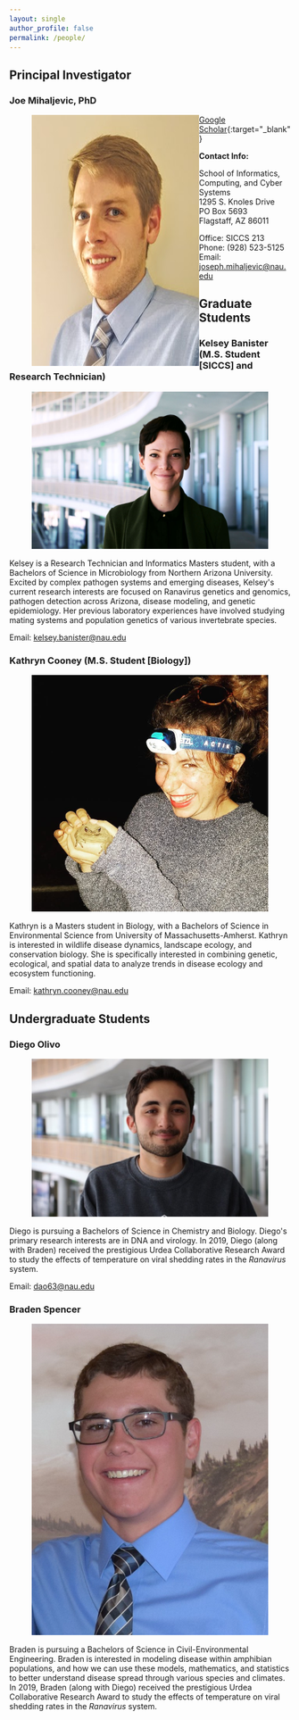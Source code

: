 ```yaml
---
layout: single
author_profile: false
permalink: /people/
---
```


## Principal Investigator

### Joe Mihaljevic, PhD
<figure>
  <img src="/images/bio-photo.jpg" style="float:left;width:300px;height:450px">
</figure>


[Google Scholar](https://scholar.google.com/citations?user=pRvNhbAAAAAJ&hl=en){:target="_blank"}

**Contact Info:**

School of Informatics, Computing, and Cyber Systems   
1295 S. Knoles Drive   
PO Box 5693    
Flagstaff, AZ 86011   

Office: SICCS 213   
Phone: (928) 523-5125   
Email: joseph.mihaljevic@nau.edu   


## Graduate Students

### Kelsey Banister (M.S. Student [SICCS] and Research Technician)

<figure>
  <img src="/images/Kelsey_Banister_sm.jpg" style="align:left">
</figure>

Kelsey is a Research Technician and Informatics Masters student, with a Bachelors of Science in Microbiology from Northern Arizona University.  Excited by complex pathogen systems and emerging diseases, Kelsey's current research interests are focused on Ranavirus genetics and genomics, pathogen detection across Arizona, disease modeling, and genetic epidemiology. Her previous laboratory experiences have involved studying mating systems and population genetics of various invertebrate species.

Email: kelsey.banister@nau.edu

### Kathryn Cooney (M.S. Student [Biology])

<figure>
  <img src="/images/Kathryn_Cooney_sm.jpg" style="align:left">
</figure>

Kathryn is a Masters student in Biology, with a Bachelors of Science in Environmental Science from University of Massachusetts-Amherst. Kathryn is interested in wildlife disease dynamics, landscape ecology, and conservation biology. She is specifically interested in combining genetic, ecological, and spatial data to analyze trends in disease ecology and ecosystem functioning. 

Email: kathryn.cooney@nau.edu

## Undergraduate Students

### Diego Olivo

<figure>
  <img src="/images/Diego_Olivo.jpg" style="align:left">
</figure>

Diego is pursuing a Bachelors of Science in Chemistry and Biology. Diego's primary research interests are in DNA and virology. In 2019, Diego (along with Braden) received the prestigious Urdea Collaborative Research Award to study the effects of temperature on viral shedding rates in the *Ranavirus* system. 

Email: dao63@nau.edu

### Braden Spencer

<figure>
  <img src="/images/Braden_Spencer.jpg" style="align:left">
</figure>

Braden is pursuing a Bachelors of Science in Civil-Environmental Engineering. Braden is interested in modeling disease within amphibian populations, and how we can use these models, mathematics, and statistics to better understand disease spread through various species and climates. In 2019, Braden (along with Diego) received the prestigious Urdea Collaborative Research Award to study the effects of temperature on viral shedding rates in the *Ranavirus* system. 